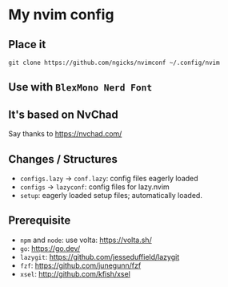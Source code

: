 # My nvim config

## Place it

```shell
git clone https://github.com/ngicks/nvimconf ~/.config/nvim
```

## Use with `BlexMono Nerd Font`

## It's based on NvChad

Say thanks to https://nvchad.com/

## Changes / Structures

- `configs.lazy` -> `conf.lazy`: config files eagerly loaded
- `configs` -> `lazyconf`: config files for lazy.nvim
- `setup`: eagerly loaded setup files; automatically loaded.

## Prerequisite

- `npm` and `node`: use volta: https://volta.sh/
- `go`: https://go.dev/
- `lazygit`: https://github.com/jesseduffield/lazygit
- `fzf`: https://github.com/junegunn/fzf
- `xsel`: http://github.com/kfish/xsel
